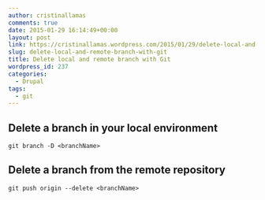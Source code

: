 ```yaml
---
author: cristinallamas
comments: true
date: 2015-01-29 16:14:49+00:00
layout: post
link: https://cristinallamas.wordpress.com/2015/01/29/delete-local-and-remote-branch-with-git/
slug: delete-local-and-remote-branch-with-git
title: Delete local and remote branch with Git
wordpress_id: 237
categories:
  - Drupal
tags:
  - git
---
```


## Delete a branch in your local environment

`git branch -D <branchName>`

## Delete a branch from the remote repository

`git push origin --delete <branchName>`
